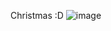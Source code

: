 Christmas :D
![image](https://user-images.githubusercontent.com/94997579/146728326-36702192-93e7-4a29-a4c0-7dea51b01732.png)
